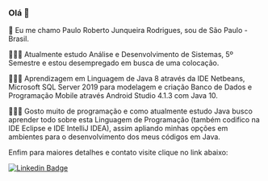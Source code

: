 ### Olá 👋

<!--
**Paulo-RJR/Paulo-RJR** is a ✨ _special_ ✨ repository because its `README.md` (this file) appears on your GitHub profile.

Here are some ideas to get you started:

- 🔭 I’m currently working on ...
- 🌱 I’m currently learning ...
- 👯 I’m looking to collaborate on ...
- 🤔 I’m looking for help with ...
- 💬 Ask me about ...
- 📫 How to reach me: ...
- 😄 Pronouns: ...
- ⚡ Fun fact: ...
-->
🧑 Eu me chamo Paulo Roberto Junqueira Rodrigues, sou de São Paulo - Brasil. 
 
 👨🏽‍💻 Atualmente estudo Análise e Desenvolvimento de Sistemas, 5º Semestre e estou desempregado em busca de uma colocação. 
 
 👨🏽‍💻 Aprendizagem em Linguagem de Java 8 através da IDE Netbeans, Microsoft SQL Server 2019 para modelagem e criação Banco de Dados e Programação Mobile através Android Studio 4.1.3 com Java 10.  
 
 🧑🏽‍💻 Gosto muito de programação e como atualmente estudo Java busco aprender todo sobre esta Linguagem de Programação (também codifico na IDE Eclipse e IDE IntelliJ IDEA), assim apliando minhas opções em ambientes para o desenvolvimento dos meus códigos em Java.
 
 Enfim para maiores detalhes e contato visite clique no link abaixo:
 
 [![Linkedin Badge](https://img.shields.io/badge/-Paulo%20RJR-1c7e0f?style=flat-square&logo=Linkedin&logoColor=white&link=https://www.linkedin.com/in/paulo-roberto-junqueira-rodrigues-6407b91b3/)](https://www.linkedin.com/in/paulo-roberto-junqueira-rodrigues-6407b91b3/) 
